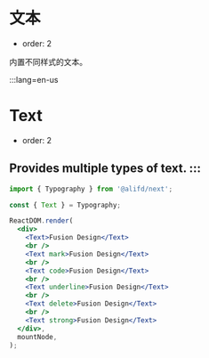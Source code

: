 # 文本

- order: 2

内置不同样式的文本。

:::lang=en-us
# Text

- order: 2

Provides multiple types of text.
:::
---

```jsx
import { Typography } from '@alifd/next';

const { Text } = Typography;

ReactDOM.render(
  <div>
    <Text>Fusion Design</Text>
    <br />
    <Text mark>Fusion Design</Text>
    <br />
    <Text code>Fusion Design</Text>
    <br />
    <Text underline>Fusion Design</Text>
    <br />
    <Text delete>Fusion Design</Text>
    <br />
    <Text strong>Fusion Design</Text>
  </div>,
  mountNode,
);
```
